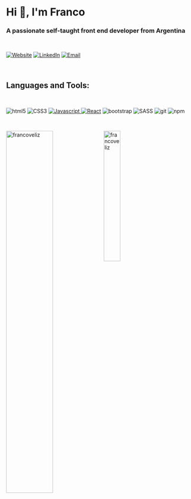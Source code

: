 <h1 align="left">Hi 👋, I'm Franco</h1>

<h3 align="left">A passionate self-taught front end developer from Argentina</h3>&nbsp;&nbsp;&nbsp;&nbsp;&nbsp;&nbsp;&nbsp;

<p align="left">
<a href="https://www.francoveliz.online/"><img alt="Website" src="https://img.shields.io/badge/Website-www.francoveliz.online-blue?style=flat-square&logo=google-chrome" target="_blank" rel="noopener noreferrer"></a>
<a href="https://www.linkedin.com/in/francoveliz/"><img alt="LinkedIn" src="https://img.shields.io/badge/LinkedIn-Franco%20Veliz-blue?style=flat-square&logo=linkedin"></a>
<a href="mailto:francoleandroveliz@gmail.com"><img alt="Email" src="https://img.shields.io/badge/francoleandroveliz@gmail.com-blue?style=flat-square&logo=gmail"></a>
</p>

<br/>

<h2 align="left">Languages and Tools:</h2>

<br/>

<p>
  <img alt="html5" src="https://img.shields.io/badge/-HTML5-E34F26?style=flat-square&logo=html5&logoColor=white" />
  <img alt="CSS3" src="https://img.shields.io/badge/-CSS3-E34F26?style=flat-square&logo=css3&logoColor=white" />
  <a href="https://google.github.io/styleguide/htmlcssguide.html#ID_and_Class_Naming">
  <img alt="Javascript" src="https://img.shields.io/badge/-Javascript-f2d200?style=flat-square&logo=javascript&logoColor=white" />
  <img alt="React" src="https://img.shields.io/badge/-React-45b8d8?style=flat-square&logo=react&logoColor=white" /></a>
  <img alt="bootstrap" src="https://img.shields.io/badge/-Bootstrap-080135?style=flat-square&logo=bootstrap&logoColor=white" />
  <img alt="SASS" src="https://img.shields.io/badge/-SASS-CD6799?style=flat-square&logo=SASS&logoColor=white" />
  <img alt="git" src="https://img.shields.io/badge/-Git-F05032?style=flat-square&logo=git&logoColor=white" />
  <img alt="npm" src="https://img.shields.io/badge/-NPM-CB3837?style=flat-square&logo=npm&logoColor=white" />
</p>

<br/>

<p>
<img align="left" width="50%" src="https://github-readme-stats.vercel.app/api?username=francoveliz&show_icons=true&locale=en" alt="francoveliz" /> &nbsp
<img align="center" width="30%" src="https://github-readme-stats.vercel.app/api/top-langs?username=francoveliz&show_icons=true&locale=en&layout=compact" alt="francoveliz" /> 
</p>
